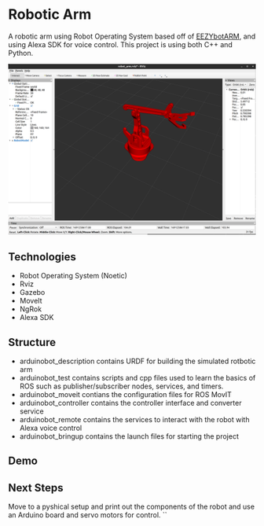 # Robotic Arm
A robotic arm using Robot Operating System based off of [EEZYbotARM](https://www.instructables.com/EEZYbotARM/), and using Alexa SDK for voice control. This project is using both C++ and Python.

![rviz](/images/rviz.png)

## Technologies
- Robot Operating System (Noetic)
- Rviz
- Gazebo
- MoveIt 
- NgRok
- Alexa SDK

## Structure
- arduinobot_description contains URDF for building the simulated rotbotic arm
- arduinobot_test contains scripts and cpp files used to learn the basics of ROS such as publisher/subscriber nodes, services, and timers.
- arduinobot_moveit contians the configuration files for ROS MovIT
- arduinobot_controller contains the controller interface and converter service
- arduinobot_remote contains the services to interact with the robot with Alexa voice control
- arduinobot_bringup contains the launch files for starting the project

## Demo

## Next Steps
Move to a pyshical setup and print out the components of the robot and use an Arduino board and servo motors for control.
``